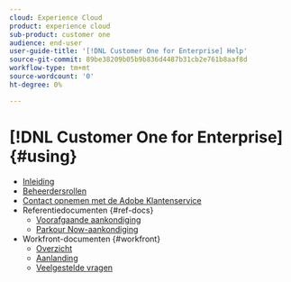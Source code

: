 ```yaml
---
cloud: Experience Cloud
product: experience cloud
sub-product: customer one
audience: end-user
user-guide-title: '[!DNL Customer One for Enterprise] Help'
source-git-commit: 89be38209b05b9b836d4487b31cb2e761b8aaf8d
workflow-type: tm+mt
source-wordcount: '0'
ht-degree: 0%

---
```



# [!DNL Customer One for Enterprise] {#using}

+ [Inleiding](home.md)
+ [Beheerdersrollen](admin-roles.md)
+ [Contact opnemen met de Adobe Klantenservice](customer-care.md)
+ Referentiedocumenten {#ref-docs}
   + [Voorafgaande aankondiging](intro-customer-support.md)
   + [Parkour Now-aankondiging](parkour-now.md)
+ Workfront-documenten {#workfront}
   + [Overzicht](overview.md)
   + [Aanlanding](landing.md)
   + [Veelgestelde vragen](faq.md)

